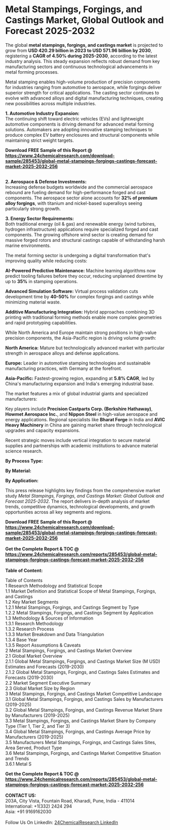 <h1>Metal Stampings, Forgings, and Castings Market, Global Outlook and Forecast 2025-2032</h1><p>The global <strong>metal stampings, forgings, and castings market</strong> is projected to grow from <strong>USD 420.29 billion in 2023 to USD 571.96 billion by 2030</strong>, registering a <strong>CAGR of 4.50% during 2025-2030</strong>, according to the latest industry analysis. This steady expansion reflects robust demand from key manufacturing sectors and continuous technological advancements in metal forming processes.</p><p>Metal stamping enables high-volume production of precision components for industries ranging from automotive to aerospace, while forgings deliver superior strength for critical applications. The casting sector continues to evolve with advanced alloys and digital manufacturing techniques, creating new possibilities across multiple industries.</p><p><strong>1. Automotive Industry Expansion:</strong><br>
The continuing shift toward electric vehicles (EVs) and lightweight automotive components is driving demand for advanced metal forming solutions. Automakers are adopting innovative stamping techniques to produce complex EV battery enclosures and structural components while maintaining strict weight targets.</p><div><b>Download FREE Sample of this Report @ 
            <a href="https://www.24chemicalresearch.com/download-sample/285453/global-metal-stampings-forgings-castings-forecast-market-2025-2032-256">
            https://www.24chemicalresearch.com/download-sample/285453/global-metal-stampings-forgings-castings-forecast-market-2025-2032-256</a></b></div><br><p><strong>2. Aerospace &amp; Defense Investments:</strong><br>
Increasing defense budgets worldwide and the commercial aerospace rebound are fueling demand for high-performance forged and cast components. The aerospace sector alone accounts for <strong>32% of premium alloy forgings</strong>, with titanium and nickel-based superalloys seeing particularly strong growth.</p><p><strong>3. Energy Sector Requirements:</strong><br>
Both traditional energy (oil &amp; gas) and renewable energy (wind turbines, hydrogen infrastructure) applications require specialized forged and cast components. The growing offshore wind sector is creating demand for massive forged rotors and structural castings capable of withstanding harsh marine environments.</p><p>The metal forming sector is undergoing a digital transformation that's improving quality while reducing costs:</p><p><strong>AI-Powered Predictive Maintenance:</strong> Machine learning algorithms now predict tooling failures before they occur, reducing unplanned downtime by up to <strong>35%</strong> in stamping operations.</p><p><strong>Advanced Simulation Software:</strong> Virtual process validation cuts development time by <strong>40-50%</strong> for complex forgings and castings while minimizing material waste.</p><p><strong>Additive Manufacturing Integration:</strong> Hybrid approaches combining 3D printing with traditional forming methods enable more complex geometries and rapid prototyping capabilities.</p><p>While North America and Europe maintain strong positions in high-value precision components, the Asia-Pacific region is driving volume growth:</p><p><strong>North America:</strong> Mature but technologically advanced market with particular strength in aerospace alloys and defense applications.</p><p><strong>Europe:</strong> Leader in automotive stamping technologies and sustainable manufacturing practices, with Germany at the forefront.</p><p><strong>Asia-Pacific:</strong> Fastest-growing region, expanding at <strong>5.8% CAGR</strong>, led by China's manufacturing expansion and India's emerging industrial base.</p><p>The market features a mix of global industrial giants and specialized manufacturers:</p><p>Key players include <strong>Precision Castparts Corp. (Berkshire Hathaway)</strong>, <strong>Howmet Aerospace Inc.</strong>, and <strong>Nippon Steel</strong> in high-value aerospace and energy applications. Regional specialists like <strong>Bharat Forge</strong> in India and <strong>AVIC Heavy Machinery</strong> in China are gaining market share through technological upgrades and capacity expansions.</p><p>Recent strategic moves include vertical integration to secure material supplies and partnerships with academic institutions to advance material science research.</p><p><strong>By Process Type:</strong></p><p><strong>By Material:</strong></p><p><strong>By Application:</strong></p><p>This press release highlights key findings from the comprehensive market study <em>Metal Stampings, Forgings, and Castings Market: Global Outlook and Forecast 2025-2032</em>. The report delivers in-depth analysis of market trends, competitive dynamics, technological developments, and growth opportunities across all key segments and regions.</p><div><b>Download FREE Sample of this Report @ 
            <a href="https://www.24chemicalresearch.com/download-sample/285453/global-metal-stampings-forgings-castings-forecast-market-2025-2032-256">
            https://www.24chemicalresearch.com/download-sample/285453/global-metal-stampings-forgings-castings-forecast-market-2025-2032-256</a></b></div><br><div><b>Get the Complete Report & TOC @ 
            <a href="https://www.24chemicalresearch.com/reports/285453/global-metal-stampings-forgings-castings-forecast-market-2025-2032-256">
            https://www.24chemicalresearch.com/reports/285453/global-metal-stampings-forgings-castings-forecast-market-2025-2032-256</a></b></div><br>
            <b>Table of Content:</b><p>Table of Contents<br />
1 Research Methodology and Statistical Scope<br />
1.1 Market Definition and Statistical Scope of Metal Stampings, Forgings, and Castings<br />
1.2 Key Market Segments<br />
1.2.1 Metal Stampings, Forgings, and Castings Segment by Type<br />
1.2.2 Metal Stampings, Forgings, and Castings Segment by Application<br />
1.3 Methodology & Sources of Information<br />
1.3.1 Research Methodology<br />
1.3.2 Research Process<br />
1.3.3 Market Breakdown and Data Triangulation<br />
1.3.4 Base Year<br />
1.3.5 Report Assumptions & Caveats<br />
2 Metal Stampings, Forgings, and Castings Market Overview<br />
2.1 Global Market Overview<br />
2.1.1 Global Metal Stampings, Forgings, and Castings Market Size (M USD) Estimates and Forecasts (2019-2030)<br />
2.1.2 Global Metal Stampings, Forgings, and Castings Sales Estimates and Forecasts (2019-2030)<br />
2.2 Market Segment Executive Summary<br />
2.3 Global Market Size by Region<br />
3 Metal Stampings, Forgings, and Castings Market Competitive Landscape<br />
3.1 Global Metal Stampings, Forgings, and Castings Sales by Manufacturers (2019-2025)<br />
3.2 Global Metal Stampings, Forgings, and Castings Revenue Market Share by Manufacturers (2019-2025)<br />
3.3 Metal Stampings, Forgings, and Castings Market Share by Company Type (Tier 1, Tier 2, and Tier 3)<br />
3.4 Global Metal Stampings, Forgings, and Castings Average Price by Manufacturers (2019-2025)<br />
3.5 Manufacturers Metal Stampings, Forgings, and Castings Sales Sites, Area Served, Product Type<br />
3.6 Metal Stampings, Forgings, and Castings Market Competitive Situation and Trends<br />
3.6.1 Metal S</p><div><b>Get the Complete Report & TOC @ 
            <a href="https://www.24chemicalresearch.com/reports/285453/global-metal-stampings-forgings-castings-forecast-market-2025-2032-256">
            https://www.24chemicalresearch.com/reports/285453/global-metal-stampings-forgings-castings-forecast-market-2025-2032-256</a></b></div><br><b>CONTACT US:</b><br>
            203A, City Vista, Fountain Road, Kharadi, Pune, India - 411014<br>
            International: +1(332) 2424 294<br>
            Asia: +91 9169162030 <br><br>
            Follow Us On LinkedIn: <a href="https://www.linkedin.com/company/24chemicalresearch/">24ChemicalResearch LinkedIn</a>